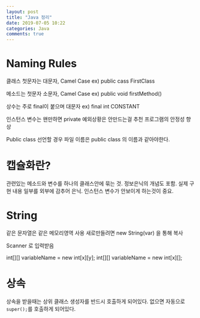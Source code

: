 ```yaml
---
layout: post
title: "Java 정리"
date: 2019-07-05 10:22
categories: Java
comments: true
---
```


# Naming Rules

클래스 첫문자는 대문자, Camel Case
ex) public cass FirstClass

메소드는 첫문자 소문자, Camel Case
ex) public void firstMethod()

상수는 주로 final이 붙으며 대문자
ex) final int CONSTANT

인스턴스 변수는 왠만하면 private
예외상황은 안만드는걸 추천
프로그램의 안정성 향상

Public class 선언할 경우 파일 이름은 public class 의 이름과 같아야한다.

# 캡슐화란?
관련있는 메소드와 변수를 하나의 클래스안에 묶는 것.
정보은닉의 개념도 포함. 실제 구현 내용 일부를 외부에 감추어 은닉. 인스턴스 변수가 안보이게 하는것이 중요.

# String
같은 문자열은 같은 메모리영역 사용
새로만들려면 new String(var) 을 통해 복사

Scanner 로 입력받음

int[][] variableName = new int[x][y];
int[][] variableName = new int[x][]; 

# 상속
상속을 받을때는 상위 클래스 생성자를 반드시 호출하게 되어있다.
없으면 자동으로 `super();`를 호출하게 되어있다.

